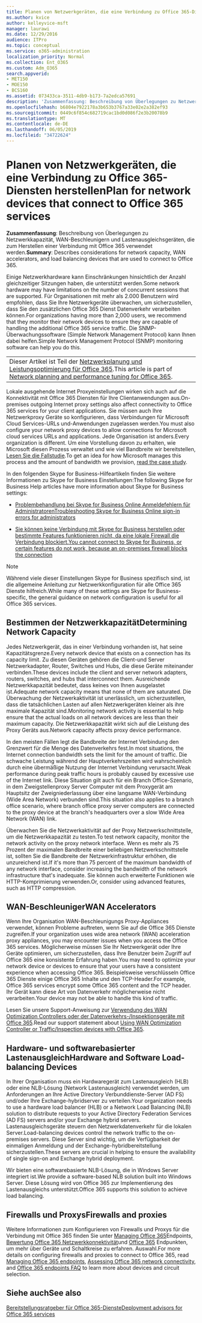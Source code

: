 ```yaml
---
title: Planen von Netzwerkgeräten, die eine Verbindung zu Office 365-Diensten herstellen
ms.author: kvice
author: kelleyvice-msft
manager: laurawi
ms.date: 12/29/2016
audience: ITPro
ms.topic: conceptual
ms.service: o365-administration
localization_priority: Normal
ms.collection: Ent_O365
ms.custom: Adm_O365
search.appverid:
- MET150
- MOE150
- BCS160
ms.assetid: 073433ca-3511-4db9-b173-7a2edca57691
description: 'Zusammenfassung: Beschreibung von Überlegungen zu Netzwerkkapazität, WAN-Beschleunigern und Lastenausgleichsgeräten, die zum Herstellen einer Verbindung mit Office 365 verwendet werden.'
ms.openlocfilehash: b6804e7922178a3b653b3767a33e02e2a382ef93
ms.sourcegitcommit: 0449c6f854c682719cac1bd0d086f2e3b20078b9
ms.translationtype: MT
ms.contentlocale: de-DE
ms.lasthandoff: 06/05/2019
ms.locfileid: "34722624"
---
```

# <a name="plan-for-network-devices-that-connect-to-office-365-services"></a><span data-ttu-id="5553d-103">Planen von Netzwerkgeräten, die eine Verbindung zu Office 365-Diensten herstellen</span><span class="sxs-lookup"><span data-stu-id="5553d-103">Plan for network devices that connect to Office 365 services</span></span>

 <span data-ttu-id="5553d-104">**Zusammenfassung**: Beschreibung von Überlegungen zu Netzwerkkapazität, WAN-Beschleunigern und Lastenausgleichsgeräten, die zum Herstellen einer Verbindung mit Office 365 verwendet werden.</span><span class="sxs-lookup"><span data-stu-id="5553d-104">**Summary**: Describes considerations for network capacity, WAN accelerators, and load balancing devices that are used to connect to Office 365.</span></span>
  
<span data-ttu-id="5553d-105">Einige Netzwerkhardware kann Einschränkungen hinsichtlich der Anzahl gleichzeitiger Sitzungen haben, die unterstützt werden.</span><span class="sxs-lookup"><span data-stu-id="5553d-105">Some network hardware may have limitations on the number of concurrent sessions that are supported.</span></span> <span data-ttu-id="5553d-106">Für Organisationen mit mehr als 2.000 Benutzern wird empfohlen, dass Sie Ihre Netzwerkgeräte überwachen, um sicherzustellen, dass Sie den zusätzlichen Office 365 Dienst Datenverkehr verarbeiten können.</span><span class="sxs-lookup"><span data-stu-id="5553d-106">For organizations having more than 2,000 users, we recommend that they monitor their network devices to ensure they are capable of handling the additional Office 365 service traffic.</span></span> <span data-ttu-id="5553d-107">Die SNMP-Überwachungssoftware (Simple Network Management Protocol) kann Ihnen dabei helfen.</span><span class="sxs-lookup"><span data-stu-id="5553d-107">Simple Network Management Protocol (SNMP) monitoring software can help you do this.</span></span>

||
|:-----|
| <span data-ttu-id="5553d-108">Dieser Artikel ist Teil der [Netzwerkplanung und Leistungsoptimierung für Office 365](https://aka.ms/tune).</span><span class="sxs-lookup"><span data-stu-id="5553d-108">This article is part of [Network planning and performance tuning for Office 365](https://aka.ms/tune).</span></span>|

<span data-ttu-id="5553d-109">Lokale ausgehende Internet Proxyeinstellungen wirken sich auch auf die Konnektivität mit Office 365 Diensten für Ihre Clientanwendungen aus.</span><span class="sxs-lookup"><span data-stu-id="5553d-109">On-premises outgoing Internet proxy settings also affect connectivity to Office 365 services for your client applications.</span></span> <span data-ttu-id="5553d-110">Sie müssen auch Ihre Netzwerkproxy Geräte so konfigurieren, dass Verbindungen für Microsoft Cloud Services-URLs und-Anwendungen zugelassen werden.</span><span class="sxs-lookup"><span data-stu-id="5553d-110">You must also configure your network proxy devices to allow connections for Microsoft cloud services URLs and applications.</span></span> <span data-ttu-id="5553d-111">Jede Organisation ist anders.</span><span class="sxs-lookup"><span data-stu-id="5553d-111">Every organization is different.</span></span> <span data-ttu-id="5553d-112">Um eine Vorstellung davon zu erhalten, wie Microsoft diesen Prozess verwaltet und wie viel Bandbreite wir bereitstellen, [Lesen Sie die Fallstudie](https://www.microsoft.com/itshowcase/Article/Content/631/Optimizing-network-performance-for-Microsoft-Office-365).</span><span class="sxs-lookup"><span data-stu-id="5553d-112">To get an idea for how Microsoft manages this process and the amount of bandwidth we provision, [read the case study](https://www.microsoft.com/itshowcase/Article/Content/631/Optimizing-network-performance-for-Microsoft-Office-365).</span></span>
  
<span data-ttu-id="5553d-113">In den folgenden Skype for Business-Hilfeartikeln finden Sie weitere Informationen zu Skype for Business Einstellungen:</span><span class="sxs-lookup"><span data-stu-id="5553d-113">The following Skype for Business Help articles have more information about Skype for Business settings:</span></span>
  
- [<span data-ttu-id="5553d-114">Problembehandlung bei Skype for Business Online Anmeldefehlern für Administratoren</span><span class="sxs-lookup"><span data-stu-id="5553d-114">Troubleshooting Skype for Business Online sign-in errors for administrators</span></span>](https://docs.microsoft.com/skypeforbusiness/set-up-skype-for-business-online/troubleshooting-sign-in-errors-for-admins)

- [<span data-ttu-id="5553d-115">Sie können keine Verbindung mit Skype for Business herstellen oder bestimmte Features funktionieren nicht, da eine lokale Firewall die Verbindung blockiert.</span><span class="sxs-lookup"><span data-stu-id="5553d-115">You cannot connect to Skype for Business, or certain features do not work, because an on-premises firewall blocks the connection</span></span>](https://go.microsoft.com/fwlink/p/?LinkID=243625)

> [!NOTE]
> <span data-ttu-id="5553d-116">Während viele dieser Einstellungen Skype for Business spezifisch sind, ist die allgemeine Anleitung zur Netzwerkkonfiguration für alle Office 365 Dienste hilfreich.</span><span class="sxs-lookup"><span data-stu-id="5553d-116">While many of these settings are Skype for Business-specific, the general guidance on network configuration is useful for all Office 365 services.</span></span>
  
## <a name="determining-network-capacity"></a><span data-ttu-id="5553d-117">Bestimmen der Netzwerkkapazität</span><span class="sxs-lookup"><span data-stu-id="5553d-117">Determining Network Capacity</span></span>

<span data-ttu-id="5553d-118">Jedes Netzwerkgerät, das in einer Verbindung vorhanden ist, hat seine Kapazitätsgrenze.</span><span class="sxs-lookup"><span data-stu-id="5553d-118">Every network device that exists on a connection has its capacity limit.</span></span> <span data-ttu-id="5553d-119">Zu diesen Geräten gehören die Client-und Server Netzwerkadapter, Router, Switches und Hubs, die diese Geräte miteinander verbinden.</span><span class="sxs-lookup"><span data-stu-id="5553d-119">These devices include the client and server network adapters, routers, switches, and hubs that interconnect them.</span></span> <span data-ttu-id="5553d-120">Ausreichende Netzwerkkapazität bedeutet, dass keines von Ihnen ausgelastet ist.</span><span class="sxs-lookup"><span data-stu-id="5553d-120">Adequate network capacity means that none of them are saturated.</span></span> <span data-ttu-id="5553d-121">Die Überwachung der Netzwerkaktivität ist unerlässlich, um sicherzustellen, dass die tatsächlichen Lasten auf allen Netzwerkgeräten kleiner als ihre maximale Kapazität sind.</span><span class="sxs-lookup"><span data-stu-id="5553d-121">Monitoring network activity is essential to help ensure that the actual loads on all network devices are less than their maximum capacity.</span></span> <span data-ttu-id="5553d-122">Die Netzwerkkapazität wirkt sich auf die Leistung des Proxy Geräts aus.</span><span class="sxs-lookup"><span data-stu-id="5553d-122">Network capacity affects proxy device performance.</span></span>
  
<span data-ttu-id="5553d-123">In den meisten Fällen legt die Bandbreite der Internet Verbindung den Grenzwert für die Menge des Datenverkehrs fest.</span><span class="sxs-lookup"><span data-stu-id="5553d-123">In most situations, the Internet connection bandwidth sets the limit for the amount of traffic.</span></span> <span data-ttu-id="5553d-124">Die schwache Leistung während der Hauptverkehrszeiten wird wahrscheinlich durch eine übermäßige Nutzung der Internet Verbindung verursacht.</span><span class="sxs-lookup"><span data-stu-id="5553d-124">Weak performance during peak traffic hours is probably caused by excessive use of the Internet link.</span></span> <span data-ttu-id="5553d-125">Diese Situation gilt auch für ein Branch Office-Szenario, in dem Zweigstellenproxy Server Computer mit dem Proxygerät am Hauptsitz der Zweigniederlassung über eine langsame WAN-Verbindung (Wide Area Network) verbunden sind.</span><span class="sxs-lookup"><span data-stu-id="5553d-125">This situation also applies to a branch office scenario, where branch office proxy server computers are connected to the proxy device at the branch's headquarters over a slow Wide Area Network (WAN) link.</span></span>
  
<span data-ttu-id="5553d-126">Überwachen Sie die Netzwerkaktivität auf der Proxy Netzwerkschnittstelle, um die Netzwerkkapazität zu testen.</span><span class="sxs-lookup"><span data-stu-id="5553d-126">To test network capacity, monitor the network activity on the proxy network interface.</span></span> <span data-ttu-id="5553d-127">Wenn es mehr als 75 Prozent der maximalen Bandbreite einer beliebigen Netzwerkschnittstelle ist, sollten Sie die Bandbreite der Netzwerkinfrastruktur erhöhen, die unzureichend ist.</span><span class="sxs-lookup"><span data-stu-id="5553d-127">If it's more than 75 percent of the maximum bandwidth of any network interface, consider increasing the bandwidth of the network infrastructure that's inadequate.</span></span> <span data-ttu-id="5553d-128">Sie können auch erweiterte Funktionen wie HTTP-Komprimierung verwenden.</span><span class="sxs-lookup"><span data-stu-id="5553d-128">Or, consider using advanced features, such as HTTP compression.</span></span>
  
## <a name="wan-accelerators"></a><span data-ttu-id="5553d-129">WAN-Beschleuniger</span><span class="sxs-lookup"><span data-stu-id="5553d-129">WAN Accelerators</span></span>

<span data-ttu-id="5553d-130">Wenn Ihre Organisation WAN-Beschleunigungs Proxy-Appliances verwendet, können Probleme auftreten, wenn Sie auf die Office 365 Dienste zugreifen.</span><span class="sxs-lookup"><span data-stu-id="5553d-130">If your organization uses wide area network (WAN) acceleration proxy appliances, you may encounter issues when you access the Office 365 services.</span></span> <span data-ttu-id="5553d-131">Möglicherweise müssen Sie Ihr Netzwerkgerät oder Ihre Geräte optimieren, um sicherzustellen, dass Ihre Benutzer beim Zugriff auf Office 365 eine konsistente Erfahrung haben.</span><span class="sxs-lookup"><span data-stu-id="5553d-131">You may need to optimize your network device or devices to ensure that your users have a consistent experience when accessing Office 365.</span></span> <span data-ttu-id="5553d-132">Beispielsweise verschlüsseln Office 365 Dienste einige Office 365 Inhalte und den TCP-Header.</span><span class="sxs-lookup"><span data-stu-id="5553d-132">For example, Office 365 services encrypt some Office 365 content and the TCP header.</span></span> <span data-ttu-id="5553d-133">Ihr Gerät kann diese Art von Datenverkehr möglicherweise nicht verarbeiten.</span><span class="sxs-lookup"><span data-stu-id="5553d-133">Your device may not be able to handle this kind of traffic.</span></span>
  
<span data-ttu-id="5553d-134">Lesen Sie unsere Support-Anweisung zur [Verwendung des WAN Optimization Controllers oder der Datenverkehrs-/Inspektionsgeräte mit Office 365](https://support.microsoft.com/kb/2690045).</span><span class="sxs-lookup"><span data-stu-id="5553d-134">Read our support statement about [Using WAN Optimization Controller or Traffic/Inspection devices with Office 365](https://support.microsoft.com/kb/2690045).</span></span>
  
## <a name="hardware-and-software-load-balancing-devices"></a><span data-ttu-id="5553d-135">Hardware- und softwarebasierter Lastenausgleich</span><span class="sxs-lookup"><span data-stu-id="5553d-135">Hardware and Software Load-balancing Devices</span></span>

<span data-ttu-id="5553d-136">In Ihrer Organisation muss ein Hardwaregerät zum Lastenausgleich (HLB) oder eine NLB-Lösung (Network Lastenausgleich) verwendet werden, um Anforderungen an Ihre Active Directory Verbunddienste-Server (AD FS) und/oder Ihre Exchange-hybridserver zu verteilen.</span><span class="sxs-lookup"><span data-stu-id="5553d-136">Your organization needs to use a hardware load balancer (HLB) or a Network Load Balancing (NLB) solution to distribute requests to your Active Directory Federation Services (AD FS) servers and/or your Exchange hybrid servers.</span></span> <span data-ttu-id="5553d-137">Lastenausgleichsgeräte steuern den Netzwerkdatenverkehr für die lokalen Server.</span><span class="sxs-lookup"><span data-stu-id="5553d-137">Load-balancing devices control the network traffic to the on-premises servers.</span></span> <span data-ttu-id="5553d-138">Diese Server sind wichtig, um die Verfügbarkeit der einmaligen Anmeldung und der Exchange-hybridbereitstellung sicherzustellen.</span><span class="sxs-lookup"><span data-stu-id="5553d-138">These servers are crucial in helping to ensure the availability of single sign-on and Exchange hybrid deployment.</span></span>
  
<span data-ttu-id="5553d-139">Wir bieten eine softwarebasierte NLB-Lösung, die in Windows Server integriert ist.</span><span class="sxs-lookup"><span data-stu-id="5553d-139">We provide a software-based NLB solution built into Windows Server.</span></span> <span data-ttu-id="5553d-140">Diese Lösung wird von Office 365 zur Implementierung des Lastenausgleichs unterstützt.</span><span class="sxs-lookup"><span data-stu-id="5553d-140">Office 365 supports this solution to achieve load balancing.</span></span>
  
## <a name="firewalls-and-proxies"></a><span data-ttu-id="5553d-141">Firewalls und Proxys</span><span class="sxs-lookup"><span data-stu-id="5553d-141">Firewalls and proxies</span></span>

<span data-ttu-id="5553d-142">Weitere Informationen zum Konfigurieren von Firewalls und Proxys für die Verbindung mit Office 365 finden Sie unter [Managing Office 365](https://support.office.com/article/99cab9d4-ef59-4207-9f2b-3728eb46bf9a)Endpoints, [Bewertung Office 365 Netzwerkkonnektivität](assessing-network-connectivity.md)und [Office 365](https://support.office.com/article/d4088321-1c89-4b96-9c99-54c75cae2e6d) Endpunkten, um mehr über Geräte und Schaltkreise zu erfahren. Auswahl.</span><span class="sxs-lookup"><span data-stu-id="5553d-142">For more details on configuring firewalls and proxies to connect to Office 365, read [Managing Office 365 endpoints](https://support.office.com/article/99cab9d4-ef59-4207-9f2b-3728eb46bf9a), [Assessing Office 365 network connectivity](assessing-network-connectivity.md), and [Office 365 endpoints FAQ](https://support.office.com/article/d4088321-1c89-4b96-9c99-54c75cae2e6d) to learn more about devices and circuit selection.</span></span>
  
## <a name="see-also"></a><span data-ttu-id="5553d-143">Siehe auch</span><span class="sxs-lookup"><span data-stu-id="5553d-143">See also</span></span>

[<span data-ttu-id="5553d-144">Bereitstellungsratgeber für Office 365-Dienste</span><span class="sxs-lookup"><span data-stu-id="5553d-144">Deployment advisors for Office 365 services</span></span>](deployment-advisors-for-office-365.md)
